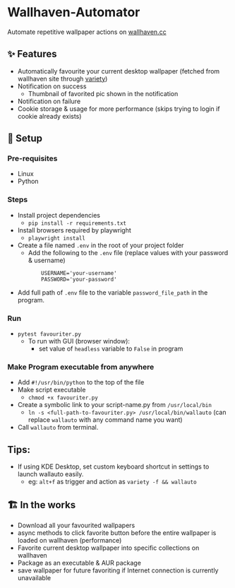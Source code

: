 # Wallhaven-Automator

Automate repetitive wallpaper actions on [wallhaven.cc](https://wallhaven.cc)

## ✨ Features

- Automatically favourite your current desktop wallpaper (fetched from wallhaven site through [variety](https://github.com/varietywalls/variety))
- Notification on success
  - Thumbnail of favorited pic shown in the notification
- Notification on failure
- Cookie storage & usage for more performance (skips trying to login if cookie already exists)

## 🔰 Setup
### Pre-requisites

- Linux
- Python

### Steps

- Install project dependencies
  - `pip install -r requirements.txt`
- Install browsers required by playwright
  - `playwright install` 
- Create a file named `.env` in the root of your project folder
    - Add the following to the `.env` file (replace values with your password & username)
        ```
            USERNAME='your-username'
            PASSWORD='your-password'
        ```
- Add full path of `.env` file to the variable `password_file_path` in the program.
### Run
- `pytest favouriter.py`
  - To run with GUI (browser window):
    - set value of `headless` variable to `False` in program

### Make Program executable from anywhere

- Add `#!/usr/bin/python` to the top of the file
- Make script executable
	- `chmod +x favouriter.py`
- Create a symbolic link to your script-name.py from `/usr/local/bin` 
	- `ln -s <full-path-to-favouriter.py> /usr/local/bin/wallauto`  (can replace `wallauto` with any command name you want)
- Call `wallauto` from terminal.

## Tips:

- If using KDE Desktop, set custom keyboard shortcut in settings to launch wallauto easily.
  - eg: `alt+f` as trigger and action as `variety -f && wallauto`
## 🏗 In the works

- Download all your favourited wallpapers
- async methods to click favorite button before the entire wallpaper is loaded on wallhaven (performance)
- Favorite current desktop wallpaper into specific collections on wallhaven
- Package as an executable & AUR package
- save wallpaper for future favoriting if Internet connection is currently unavailable